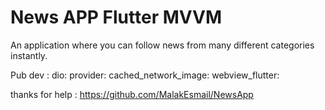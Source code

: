 # News APP Flutter MVVM 

  An application where you can follow news from many different categories instantly.

  

  Pub dev : 
  dio:
  provider:
  cached_network_image: 
  webview_flutter: 


  thanks for help : https://github.com/MalakEsmail/NewsApp
